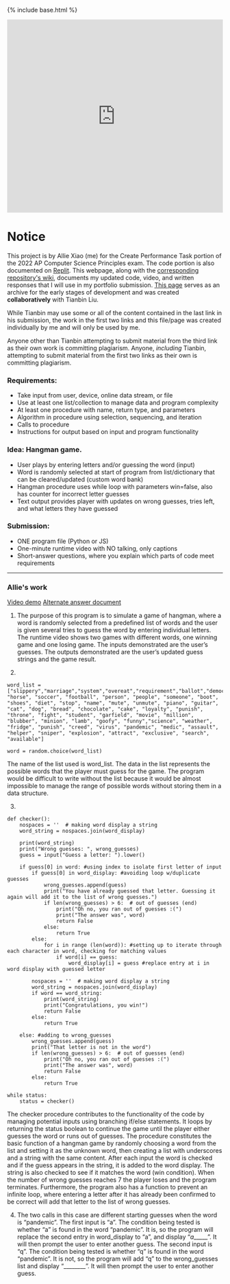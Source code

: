 {% include base.html %}

<iframe frameborder="0" width="100%" height="450px" src="https://replit.com/@axiao05/hangman?lite=true"></iframe>

# Notice
This project is by Allie Xiao (me) for the Create Performance Task portion of the 2022 AP Computer Science Principles exam. The code portion is also documented on [Replit](https://replit.com/@axiao05/hangman#main.py).
This webpage, along with the [corresponding repository's wiki](https://github.com/xiaoa0/Data-Structures/wiki/Create-Task-documentation), documents my updated code, video, and written responses that I will use in my portfolio submission.
[This page](https://github.com/TheRadRabbidRabbit/Team-Lovelace/wiki/Tianbin-and-Allie-Create-Task-planning) serves as an archive for the early stages of development and was created **collaboratively** with Tianbin Liu.

While Tianbin may use some or all of the content contained in the last link in his submission, the work in the first two links and this file/page was created individually by me and will only be used by me. 

Anyone other than Tianbin attempting to submit material from the third link as their own work is committing plagiarism.
Anyone, _including_ Tianbin, attempting to submit material from the first two links as their own is committing plagiarism.

### Requirements:
* Take input from user, device, online data stream, or file
* Use at least one list/collection to manage data and program complexity
* At least one procedure with name, return type, and parameters
* Algorithm in procedure using selection, sequencing, and iteration
* Calls to procedure
* Instructions for output based on input and program functionality

### Idea: Hangman game. 
* User plays by entering letters and/or guessing the word (input)
* Word is randomly selected at start of program from list/dictionary that can be cleared/updated (custom word bank)
* Hangman procedure uses while loop with parameters win=false, also has counter for incorrect letter guesses
* Text output provides player with updates on wrong guesses, tries left, and what letters they have guessed

### Submission:
* ONE program file (Python or JS)
* One-minute runtime video with NO talking, only captions
* Short-answer questions, where you explain which parts of code meet requirements

***
### Allie's work
[Video demo](https://youtu.be/sYCiMiPG5uo)
[Alternate answer document](https://docs.google.com/document/d/1O2SFuxhPD1LO9QpGeQGzehhuvchrMXoD9n9z7bcuFhE/edit?usp=sharing)
1. The purpose of this program is to simulate a game of hangman, where a word is randomly selected from a predefined list of words and the user is given several tries to guess the word by entering individual letters. The runtime video shows two games with different words, one winning game and one losing game. The inputs demonstrated are the user’s guesses. The outputs demonstrated are the user’s updated guess strings and the game result. 

2.  
```
word_list = ["slippery","marriage","system","overeat","requirement","ballot","democratic","producer","victory","therapist","layer","action","blue","parade","inch","dough","curve","potato","tomato","request","dream","apparatus","outer","carrot","hangman","stick","wheel","car","galaxy","chest","best","number","space","cry","shock","lightning","veteran","man","woman","presidential","goat", "horse", "soccer", "football", "person", "people", "someone", "boot", "shoes", "diet", "stop", "name", "mute", "unmute", "piano", "guitar", "cat", "dog", "bread", "chocolate", "cake", "loyalty", "punish", "throne", "fight", "student", "garfield", "movie", "million", "blubber", "minion", "lamb", "goofy", "funny","science", "weather", "fridge", "punish", "creed", "virus", "pandemic", "medic", "assault", "helper", "sniper", "explosion", "attract", "exclusive", "search", "available"]
```
```
word = random.choice(word_list)
```
The name of the list used is word_list. The data in the list represents the possible words that the player must guess for the game. The program would be difficult to write without the list because it would be almost impossible to manage the range of possible words without storing them in a data structure.

3.  
```
def checker():
    nospaces = ''  # making word display a string
    word_string = nospaces.join(word_display)
  
    print(word_string)
    print("Wrong guesses: ", wrong_guesses)
    guess = input("Guess a letter: ").lower()

    if guess[0] in word: #using index to isolate first letter of input
        if guess[0] in word_display: #avoiding loop w/duplicate guesses
            wrong_guesses.append(guess)
            print("You have already guessed that letter. Guessing it again will add it to the list of wrong guesses.")
            if len(wrong_guesses) > 6:  # out of guesses (end)
                print("Oh no, you ran out of guesses :(")
                print("The answer was", word)
                return False
            else:
                return True
        else:
            for i in range (len(word)): #setting up to iterate through each character in word, checking for matching values
                if word[i] == guess:
                    word_display[i] = guess #replace entry at i in word display with guessed letter

        nospaces = ''  # making word display a string
        word_string = nospaces.join(word_display)
        if word == word_string:
            print(word_string)
            print("Congratulations, you win!")
            return False
        else:
            return True

    else: #adding to wrong_guesses
        wrong_guesses.append(guess)
        print("That letter is not in the word")
        if len(wrong_guesses) > 6:  # out of guesses (end)
            print("Oh no, you ran out of guesses :(")
            print("The answer was", word)
            return False
        else:
            return True
```
```
while status:
    status = checker()
```
The checker procedure contributes to the functionality of the code by managing potential inputs using branching if/else statements. It loops by returning the status boolean to continue the game until the player either guesses the word or runs out of guesses.
The procedure constitutes the basic function of a hangman game by randomly choosing a word from the list and setting it as the unknown word, then creating a list with underscores and a string with the same content. After each input the word is checked and if the guess appears in the string, it is added to the word display. The string is also checked to see if it matches the word (win condition). When the number of wrong guesses reaches 7 the player loses and the program terminates. Furthermore, the program also has a function to prevent an infinite loop, where entering a letter after it has already been confirmed to be correct will add that letter to the list of wrong guesses. 

4. The two calls in this case are different starting guesses when the word is “pandemic”. The first input is “a”. The condition being tested is whether “a” is found in the word “pandemic”. It is, so the program will replace the second entry in word_display to “a”, and display “_a______”. It will then prompt the user to enter another guess.
The second input is “q”. The condition being tested is whether “q” is found in the word “pandemic”. It is not, so the program will add “q” to the wrong_guesses list and display “________”. It will then prompt the user to enter another guess.
